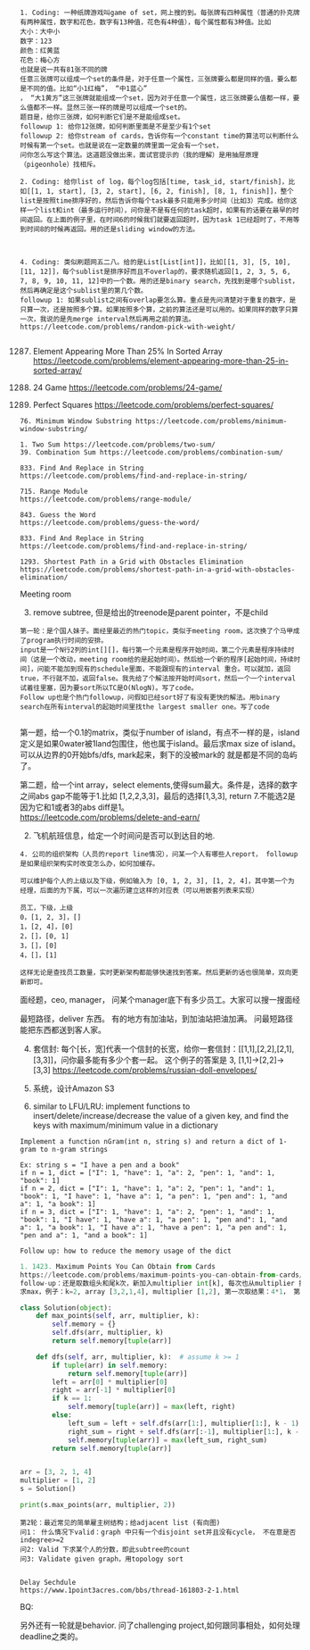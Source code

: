 
```
1. Coding: 一种纸牌游戏叫game of set，网上搜的到。每张牌有四种属性（普通的扑克牌有两种属性，数字和花色，数字有13种值，花色有4种值），每个属性都有3种值。比如
大小：大中小
数字：123
颜色：红黄蓝
花色：梅心方
也就是说一共有81张不同的牌
任意三张牌可以组成一个set的条件是，对于任意一个属性，三张牌要么都是同样的值，要么都是不同的值。比如“小1红梅”， “中1蓝心”
， “大1黄方”这三张牌就能组成一个set，因为对于任意一个属性，这三张牌要么值都一样，要么值都不一样。显然三张一样的牌是可以组成一个set的。
题目是，给你三张牌，如何判断它们是不是能组成set。
followup 1: 给你12张牌，如何判断里面是不是至少有1个set
followup 2: 给你stream of cards，告诉你有一个constant time的算法可以判断什么时候有第一个set。也就是说在一定数量的牌里面一定会有一个set，
问你怎么写这个算法。这道题没做出来，面试官提示的（我的理解）是用抽屉原理（pigeonhole）找相斥。

2. Coding: 给你list of log，每个log包括[time, task_id, start/finish]，比如[[1, 1, start], [3, 2, start], [6, 2, finish], [8, 1, finish]]，整个list是按照time排序好的，然后告诉你每个task最多只能用多少时间（比如3）完成。给你这样一个list和int（最多运行时间），问你是不是有任何的task超时，如果有的话要在最早的时间返回。在上面的例子里，在时间6的时候我们就要返回超时，因为task 1已经超时了，不用等到时间8的时候再返回。用的还是sliding window的方法。

 

4. Coding: 类似刷题网五二八。给的是List[List[int]]，比如[[1, 3], [5, 10], [11, 12]]，每个sublist是排序好而且不overlap的，要求随机返回[1, 2, 3, 5, 6, 7, 8, 9, 10, 11, 12]中的一个数。用的还是binary search，先找到是哪个sublist，然后再确定是这个sublist里的第几个数。
followup 1: 如果sublist之间有overlap要怎么算。重点是先问清楚对于重复的数字，是只算一次，还是按照多个算。如果按照多个算，之前的算法还是可以用的。如果同样的数字只算一次，我说的是先merge interval然后再用之前的算法。
https://leetcode.com/problems/random-pick-with-weight/  


```

1287. Element Appearing More Than 25% In Sorted Array https://leetcode.com/problems/element-appearing-more-than-25-in-sorted-array/  

679. 24 Game https://leetcode.com/problems/24-game/   
279. Perfect Squares  https://leetcode.com/problems/perfect-squares/  

```
76. Minimum Window Substring https://leetcode.com/problems/minimum-window-substring/
```

```
1. Two Sum https://leetcode.com/problems/two-sum/
39. Combination Sum https://leetcode.com/problems/combination-sum/
```

```
833. Find And Replace in String    
https://leetcode.com/problems/find-and-replace-in-string/  
```
```
715. Range Module  
https://leetcode.com/problems/range-module/  
```
```
843. Guess the Word  
https://leetcode.com/problems/guess-the-word/  
```

```
833. Find And Replace in String  
https://leetcode.com/problems/find-and-replace-in-string/  
```

```
1293. Shortest Path in a Grid with Obstacles Elimination
https://leetcode.com/problems/shortest-path-in-a-grid-with-obstacles-elimination/   
```  
Meeting room    

3. remove subtree, 但是给出的treenode是parent pointer，不是child  

 
```
第一轮：是个国人妹子。面经里最近的热门topic，类似于meeting room，这次换了个马甲成了program执行时间的安排。
input是一个N行2列的int[][]，每行第一个元素是程序开始时间，第二个元素是程序持续时间（这是一个改动，meeting room给的是起始时间）。然后给一个新的程序[起始时间，持续时间]，问能不能加到现有的schedule里面，不能跟现有的interval 重合。可以就加，返回true，不行就不加，返回false。我先给了个解法按开始时间sort，然后一个一个interval试着往里塞，因为要sort所以TC是O(NlogN)。写了code。
Follow up也是个热门followup，问假如已经sort好了有没有更快的解法。用binary search在所有interval的起始时间里找the largest smaller one。写了code


```


第一题，给一个0.1的matrix，类似于number of island，有点不一样的是，island定义是如果0water被1land包围住，他也属于island。最后求max size of island。  
可以从边界的0开始bfs/dfs, mark起来，剩下的没被mark的 就是都是不同的岛屿了。  

 
第二题，给一个int array，select elements,使得sum最大。条件是，选择的数字之间abs gap不能等于1.比如 [1,2,2,3,3]，最后的选择[1,3,3], return 7.不能选2是因为它和1或者3的abs diff是1。  
https://leetcode.com/problems/delete-and-earn/  
 
2. 飞机航班信息，给定一个时间问是否可以到达目的地.

```
4. 公司的组织架构（人员的report line情况），问某一个人有哪些人report， followup是如果组织架构实时改变怎么办，如何加缓存。  
 
可以维护每个人的上级以及下级，例如输入为 [0, 1, 2, 3], [1, 2, 4]，其中第一个为经理，后面的为下属，可以一次遍历建立这样的对应表（可以用嵌套列表来实现）

员工，下级，上级
0，[1, 2, 3]，[]
1，[2, 4]，[0]
2，[]，[0, 1]
3，[]，[0]
4，[]，[1]

这样无论是查找员工数量，实时更新架构都能够快速找到答案。然后更新的话也很简单，双向更新即可。
```

面经题，ceo, manager， 问某个manager底下有多少员工。大家可以搜一搜面经

最短路径，deliver 东西。 有的地方有加油站，到加油站把油加满。 问最短路径能把东西都送到客人家。

4. 套信封: 每个[长，宽]代表一个信封的长宽，给你一套信封：[[1,1],[2,2],[2,1],[3,3]]，问你最多能有多少个套一起。
这个例子的答案是 3, [1,1]->[2,2]->[3,3]
https://leetcode.com/problems/russian-doll-envelopes/


5. 系统，设计Amazon S3

4. similar to LFU/LRU: implement functions to insert/delete/increase/decrease the value of a given key, and find the keys 
with maximum/minimum value in a dictionary

```
Implement a function nGram(int n, string s) and return a dict of 1-gram to n-gram strings

Ex: string s = "I have a pen and a book"
if n = 1, dict = ["I": 1, "have": 1, "a": 2, "pen": 1, "and": 1, "book": 1]
if n = 2, dict = ["I": 1, "have": 1, "a": 2, "pen": 1, "and": 1, "book": 1, "I have": 1, "have a": 1, "a pen": 1, "pen and": 1, "and a": 1, "a book": 1]
if n = 3, dict = ["I": 1, "have": 1, "a": 2, "pen": 1, "and": 1, "book": 1, "I have": 1, "have a": 1, "a pen": 1, "pen and": 1, "and a": 1, "a book": 1, "I have a": 1, "have a pen": 1, "a pen and": 1, "pen and a": 1, "and a book": 1]

Follow up: how to reduce the memory usage of the dict
```

```python
1. 1423. Maximum Points You Can Obtain from Cards  
https://leetcode.com/problems/maximum-points-you-can-obtain-from-cards/  
follow-up：还是取数组头和尾k次，新加入multiplier int[k], 每次也从multiplier 按序取出数相乘算结果，
求max，例子：k=2, array [3,2,1,4], multiplier [1,2], 第一次取结果：4*1， 第二次取 3*2, 总共10；用的dfs + memorization

class Solution(object):
    def max_points(self, arr, multiplier, k):
        self.memory = {}
        self.dfs(arr, multiplier, k)
        return self.memory[tuple(arr)]

    def dfs(self, arr, multiplier, k):  # assume k >= 1
        if tuple(arr) in self.memory:
            return self.memory[tuple(arr)]
        left = arr[0] * multiplier[0]
        right = arr[-1] * multiplier[0]
        if k == 1:
            self.memory[tuple(arr)] = max(left, right)
        else:
            left_sum = left + self.dfs(arr[1:], multiplier[1:], k - 1)
            right_sum = right + self.dfs(arr[:-1], multiplier[1:], k - 1)
            self.memory[tuple(arr)] = max(left_sum, right_sum)
        return self.memory[tuple(arr)]


arr = [3, 2, 1, 4]
multiplier = [1, 2]
s = Solution()

print(s.max_points(arr, multiplier, 2))
```


```
第2轮：最近常见的简单雇主树结构；给adjacent list (有向图)
问1： 什么情况下valid：graph 中只有一个disjoint set并且没有cycle， 不在意是否indegree>=2
问2: Valid 下求某个人的分数，即此subtree的count
问3: Validate given graph，用topology sort
 
```


```
Delay Sechdule 
https://www.1point3acres.com/bbs/thread-161803-2-1.html
```



BQ:

另外还有一轮就是behavior. 问了challenging project,如何跟同事相处，如何处理deadline之类的。  
 
